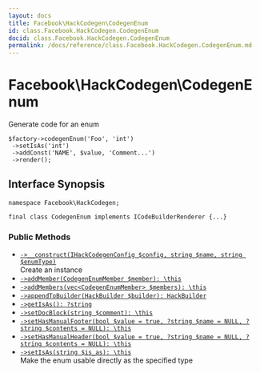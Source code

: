 ```yaml
---
layout: docs
title: Facebook\HackCodegen\CodegenEnum
id: class.Facebook.HackCodegen.CodegenEnum
docid: class.Facebook.HackCodegen.CodegenEnum
permalink: /docs/reference/class.Facebook.HackCodegen.CodegenEnum.md
---
```

# Facebook\\HackCodegen\\CodegenEnum




Generate code for an enum




```
$factory->codegenEnum('Foo', 'int')
 ->setIsAs('int')
 ->addConst('NAME', $value, 'Comment...')
 ->render();
```




## Interface Synopsis




``` Hack
namespace Facebook\HackCodegen;

final class CodegenEnum implements ICodeBuilderRenderer {...}
```




### Public Methods




* [` ->__construct(IHackCodegenConfig $config, string $name, string $enumType) `](<class.Facebook.HackCodegen.CodegenEnum.__construct.md>)\
  Create an instance
* [` ->addMember(CodegenEnumMember $member): \this `](<class.Facebook.HackCodegen.CodegenEnum.addMember.md>)
* [` ->addMembers(vec<CodegenEnumMember> $members): \this `](<class.Facebook.HackCodegen.CodegenEnum.addMembers.md>)
* [` ->appendToBuilder(HackBuilder $builder): HackBuilder `](<class.Facebook.HackCodegen.CodegenEnum.appendToBuilder.md>)
* [` ->getIsAs(): ?string `](<class.Facebook.HackCodegen.CodegenEnum.getIsAs.md>)
* [` ->setDocBlock(string $comment): \this `](<class.Facebook.HackCodegen.CodegenEnum.setDocBlock.md>)
* [` ->setHasManualFooter(bool $value = true, ?string $name = NULL, ?string $contents = NULL): \this `](<class.Facebook.HackCodegen.CodegenEnum.setHasManualFooter.md>)
* [` ->setHasManualHeader(bool $value = true, ?string $name = NULL, ?string $contents = NULL): \this `](<class.Facebook.HackCodegen.CodegenEnum.setHasManualHeader.md>)
* [` ->setIsAs(string $is_as): \this `](<class.Facebook.HackCodegen.CodegenEnum.setIsAs.md>)\
  Make the enum usable directly as the specified type